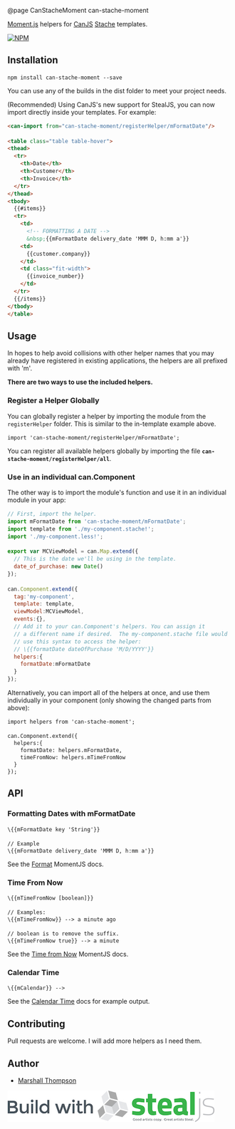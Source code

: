@page CanStacheMoment can-stache-moment

[Moment.js](http://momentjs.com/) helpers for [CanJS](http://canjs.com/index.html) [Stache](http://canjs.com/docs/can.stache.html) templates.

[![NPM](https://nodei.co/npm/can-stache-moment.png?downloads=true&downloadRank=true&stars=true)](https://nodei.co/npm/can-stache-moment/)

## Installation
```
npm install can-stache-moment --save
```

You can use any of the builds in the dist folder to meet your project needs.

(Recommended) Using CanJS's new support for StealJS, you can now import directly inside your templates.  For example:
```html
<can-import from="can-stache-moment/registerHelper/mFormatDate"/>

<table class="table table-hover">
<thead>
  <tr>
    <th>Date</th>
    <th>Customer</th>
    <th>Invoice</th>
  </tr>
</thead>
<tbody>
  {{#items}}
  <tr>
    <td>
      <!-- FORMATTING A DATE -->
      &nbsp;{{mFormatDate delivery_date 'MMM D, h:mm a'}}
    <td>
      {{customer.company}}
    </td>
    <td class="fit-width">
      {{invoice_number}}
    </td>
  </tr>
  {{/items}}
</tbody>
</table>
```

## Usage

In hopes to help avoid collisions with other helper names that you may already have registered in existing applications, the helpers are all prefixed with 'm'.

**There are two ways to use the included helpers.**

### Register a Helper Globally
You can globally register a helper by importing the module from the `registerHelper` folder.  This is similar to the in-template example above.
```
import 'can-stache-moment/registerHelper/mFormatDate';
```

You can register all available helpers globally by importing the file **`can-stache-moment/registerHelper/all`**.

### Use in an individual can.Component
The other way is to import the module's function and use it in an individual module in your app:
```js
// First, import the helper.
import mFormatDate from 'can-stache-moment/mFormatDate';
import template from './my-component.stache!';
import './my-component.less!';

export var MCViewModel = can.Map.extend({
  // This is the date we'll be using in the template.
  date_of_purchase: new Date()
});

can.Component.extend({
  tag:'my-component',
  template: template,
  viewModel:MCViewModel,
  events:{},
  // Add it to your can.Component's helpers. You can assign it 
  // a different name if desired.  The my-component.stache file would
  // use this syntax to access the helper: 
  // \{{formatDate dateOfPurchase 'M/D/YYYY'}}
  helpers:{
    formatDate:mFormatDate
  }
});
```

Alternatively, you can import all of the helpers at once, and use them individually in your component (only showing the changed parts from above):
```
import helpers from 'can-stache-moment';

can.Component.extend({
  helpers:{
    formatDate: helpers.mFormatDate,
    timeFromNow: helpers.mTimeFromNow
  }
});
```

## API

### Formatting Dates with mFormatDate

```
\{{mFormatDate key 'String'}}

// Example
\{{mFormatDate delivery_date 'MMM D, h:mm a'}}
```

See the [Format](http://momentjs.com/docs/#/displaying/format/) MomentJS docs.

### Time From Now

```
\{{mTimeFromNow [boolean]}}

// Examples:
\{{mTimeFromNow}} --> a minute ago

// boolean is to remove the suffix.
\{{mTimeFromNow true}} --> a minute
```
See the [Time from Now](http://momentjs.com/docs/#/displaying/fromnow/) MomentJS docs.

### Calendar Time

```
\{{mCalendar}} --> 
```

See the [Calendar Time](http://momentjs.com/docs/#/displaying/calendar-time/) docs for example output.

## Contributing
Pull requests are welcome.  I will add more helpers as I need them.

## Author

- [Marshall Thompson](https://github.com/marshallswain)

[![Built with StealJS](./dist/build-with-stealjs.jpg)](http://StealJS.com)

